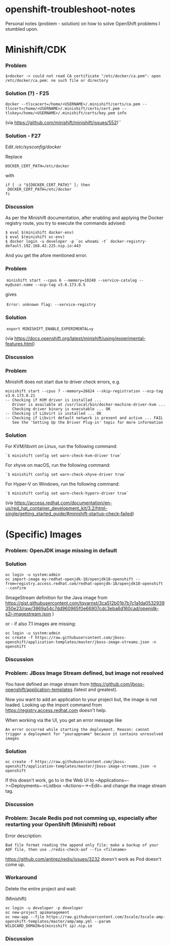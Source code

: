 # openshift-troubleshoot-notes
Personal notes (problem - solution) on how to solve OpenShift problems I stumbled upon.

# Minishift/CDK

### Problem

  `$>docker -> could not read CA certificate "/etc/docker/ca.pem": open /etc/docker/ca.pem: no such file or directory`

### Solution (?) - F25

  `docker --tlscacert=/home/<USERNAME>/.minishift/certs/ca.pem --tlscert=/home/<USERNAME>/.minishift/certs/cert.pem --tlskey=/home/<USERNAME>/.minishift/certs/key.pem info`

(via https://github.com/minishift/minishift/issues/552)``


### Solution - F27
Edit */etc/sysconfig/docker*

Replace

   `DOCKER_CERT_PATH=/etc/docker`
   
with 
     
   ```
   if [ -z "${DOCKER_CERT_PATH}" ]; then
    DOCKER_CERT_PATH=/etc/docker
fi
   ```


### Discussion
As per the Minishift documentation, after enabling and applying the Docker registry route, you try to execute the commands advised:

```
$ eval $(minishift docker-env)
$ eval $(minishift oc-env)
$ docker login -u developer -p `oc whoami -t` docker-registry-default.192.168.42.225.nip.io:443
```

And you get the afore mentioned error.

### Problem

  `minishift start --cpus 6 --memory=10240 --service-catalog --my@user.name --ocp-tag v3.6.173.0.5`

gives

  `Error: unknown flag: --service-registry`

### Solution

  `export MINISHIFT_ENABLE_EXPERIMENTAL=y`

(via https://docs.openshift.org/latest/minishift/using/experimental-features.html)

### Discussion

### Problem
Minishift does not start due to driver check errors, e.g.

```
minishift start --cpus 7 --memory=26624 --skip-registration --ocp-tag v3.6.173.0.21
-- Checking if KVM driver is installed ... 
   Driver is available at /usr/local/bin/docker-machine-driver-kvm ... 
   Checking driver binary is executable ... OK
-- Checking if Libvirt is installed ... OK
-- Checking if Libvirt default network is present and active ... FAIL
   See the 'Setting Up the Driver Plug-in' topic for more information
```


### Solution

For KVM/libvirt on Linux, run the following command:

    `$ minishift config set warn-check-kvm-driver true`
For xhyve on macOS, run the following command:

    `$ minishift config set warn-check-xhyve-driver true`
For Hyper-V on Windows, run the following command:

    `$ minishift config set warn-check-hyperv-driver true`
    
(via https://access.redhat.com/documentation/en-us/red_hat_container_development_kit/3.2/html-single/getting_started_guide/#minishift-startup-check-failed)    

# (Specific) Images

### Problem: OpenJDK image missing in default

### Solution

  ```
  oc login -u system:admin
  oc import-image my-redhat-openjdk-18/openjdk18-openshift --from=registry.access.redhat.com/redhat-openjdk-18/openjdk18-openshift --confirm
  ```

(ImageStream definition for the Java image from https://gist.githubusercontent.com/tqvarnst/3ca512b01b7b7c1a1da0532939350e23/raw/3869a54c7dd960965f0e66907cdc3eba6d160cad/openjdk-s2i-imagestream.json )

or - if also 7.1 images are missing:
  
  ```
  oc login -u system:admin
  oc create -f https://raw.githubusercontent.com/jboss-openshift/application-templates/master/jboss-image-streams.json -n openshift
 ```
 
 ### Discussion



 
### Problem: JBoss Image Stream defined, but image not resolved
 
You have defined an image stream from https://github.com/jboss-openshift/application-templates (latest and greatest).
 
Now you want to add an application to your project but, the image is not loaded. Looking up the import command from https://registry.access.redhat.com doesn't help.

When working via the UI, you get an error message like

```
An error occurred while starting the deployment. Reason: cannot trigger a deployment for "yourappname" because it contains unresolved images
```

### Solution
 
  ```
  oc create -f https://raw.githubusercontent.com/jboss-openshift/application-templates/master/jboss-image-streams.json -n openshift
  ```
If this doesn't work, go to in the Web UI to ~Applications~->~Deployments~->Listbox ~Actions~->~Edit~ and change the image stream tag.

### Discussion






### Problem: 3scale Redis pod not comming up, especially after restarting your OpenShift (Minishift) reboot 

Error description:

  `Bad file format reading the append only file: make a backup of your AOF file, then use ./redis-check-aof --fix <filename>`

https://github.com/antirez/redis/issues/3232 doesn't work as Pod doesn't come up.


### Workaround

Delete the entire project and wait:

(Minishift)

    
    oc login -u developer -p developer
    oc new-project apimanagement
    oc new-app --file https://raw.githubusercontent.com/3scale/3scale-amp-openshift-templates/master/amp/amp.yml --param WILDCARD_DOMAIN=$(minishift ip).nip.io
    

### Discussion



